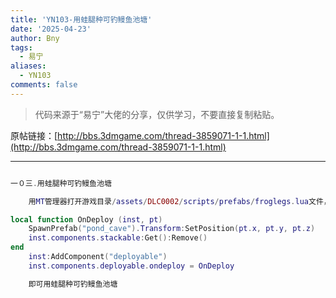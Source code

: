 ```yaml
---
title: 'YN103-用蛙腿种可钓鳗鱼池塘'
date: '2025-04-23'
author: Bny
tags:
  - 易宁
aliases:
  - YN103
comments: false
---
```


> 代码来源于“易宁”大佬的分享，仅供学习，不要直接复制粘贴。

原帖链接：[http://bbs.3dmgame.com/thread-3859071-1-1.html](http://bbs.3dmgame.com/thread-3859071-1-1.html)

---

```lua  

一０三.用蛙腿种可钓鳗鱼池塘	用MT管理器打开游戏目录/assets/DLC0002/scripts/prefabs/froglegs.lua文件，在inst.AnimState:PlayAnimation("idle")的下一行插入以下内容：local function OnDeploy (inst, pt)	SpawnPrefab("pond_cave").Transform:SetPosition(pt.x, pt.y, pt.z)	inst.components.stackable:Get():Remove()end	inst:AddComponent("deployable")	inst.components.deployable.ondeploy = OnDeploy	即可用蛙腿种可钓鳗鱼池塘

```  

